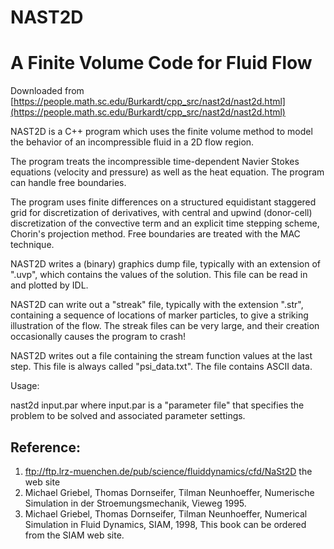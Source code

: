 # NAST2D
# A Finite Volume Code for Fluid Flow

Downloaded from [https://people.math.sc.edu/Burkardt/cpp_src/nast2d/nast2d.html](https://people.math.sc.edu/Burkardt/cpp_src/nast2d/nast2d.html)

NAST2D is a C++ program which uses the finite volume method to model the behavior of an incompressible fluid in a 2D flow region.

The program treats the incompressible time-dependent Navier Stokes equations (velocity and pressure) as well as the heat equation. The program can handle free boundaries.

The program uses finite differences on a structured equidistant staggered grid for discretization of derivatives, with central and upwind (donor-cell) discretization of the convective term and an explicit time stepping scheme, Chorin's projection method. Free boundaries are treated with the MAC technique.

NAST2D writes a (binary) graphics dump file, typically with an extension of ".uvp", which contains the values of the solution. This file can be read in and plotted by IDL.

NAST2D can write out a "streak" file, typically with the extension ".str", containing a sequence of locations of marker particles, to give a striking illustration of the flow. The streak files can be very large, and their creation occasionally causes the program to crash!

NAST2D writes out a file containing the stream function values at the last step. This file is always called "psi_data.txt". The file contains ASCII data.

Usage:

nast2d input.par
where
input.par is a "parameter file" that specifies the problem to be solved and associated parameter settings.

## Reference:

1. ftp://ftp.lrz-muenchen.de/pub/science/fluiddynamics/cfd/NaSt2D the web site
1. Michael Griebel, Thomas Dornseifer, Tilman Neunhoeffer,
Numerische Simulation in der Stroemungsmechanik,
Vieweg 1995.
3. Michael Griebel, Thomas Dornseifer, Tilman Neunhoeffer,
Numerical Simulation in Fluid Dynamics,
SIAM, 1998,
This book can be ordered from the SIAM web site.
